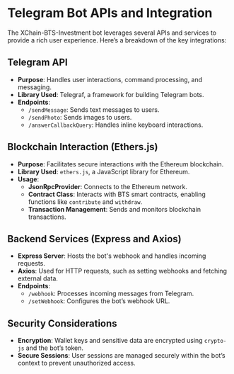 # Telegram Bot APIs and Integration

The XChain-BTS-Investment bot leverages several APIs and services to provide a rich user experience. Here’s a breakdown of the key integrations:

## Telegram API
- **Purpose**: Handles user interactions, command processing, and messaging.
- **Library Used**: Telegraf, a framework for building Telegram bots.
- **Endpoints**:
  - `/sendMessage`: Sends text messages to users.
  - `/sendPhoto`: Sends images to users.
  - `/answerCallbackQuery`: Handles inline keyboard interactions.

## Blockchain Interaction (Ethers.js)
- **Purpose**: Facilitates secure interactions with the Ethereum blockchain.
- **Library Used**: `ethers.js`, a JavaScript library for Ethereum.
- **Usage**:
  - **JsonRpcProvider**: Connects to the Ethereum network.
  - **Contract Class**: Interacts with BTS smart contracts, enabling functions like `contribute` and `withdraw`.
  - **Transaction Management**: Sends and monitors blockchain transactions.

## Backend Services (Express and Axios)
- **Express Server**: Hosts the bot's webhook and handles incoming requests.
- **Axios**: Used for HTTP requests, such as setting webhooks and fetching external data.
- **Endpoints**:
  - `/webhook`: Processes incoming messages from Telegram.
  - `/setWebhook`: Configures the bot’s webhook URL.

## Security Considerations
- **Encryption**: Wallet keys and sensitive data are encrypted using `crypto-js` and the bot’s token.
- **Secure Sessions**: User sessions are managed securely within the bot’s context to prevent unauthorized access.
